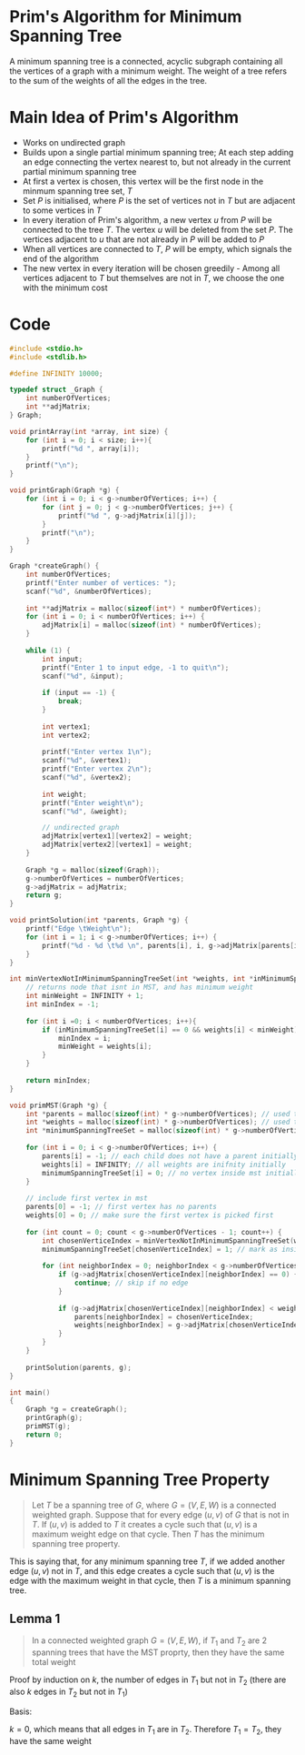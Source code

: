 # Prim's Algorithm for Minimum Spanning Tree

A minimum spanning tree is a connected, acyclic subgraph containing all the vertices of a graph with a minimum weight. The weight of a tree refers to the sum of the weights of all the edges in the tree.

# Main Idea of Prim's Algorithm

- Works on undirected graph
- Builds upon a single partial minimum spanning tree; At each step adding an edge connecting the vertex nearest to, but not already in the current partial minimum spanning tree
- At first a vertex is chosen, this vertex will be the first node in the minmum spanning tree set, $T$
- Set $P$ is initialised, where $P$ is the set of vertices not in $T$ but are adjacent to some vertices in $T$
- In every iteration of Prim's algorithm, a new vertex $u$ from $P$ will be connected to the tree $T$. The vertex $u$ will be deleted from the set $P$. The vertices adjacent to $u$ that are not already in $P$ will be added to $P$
- When all vertices are connected to $T$, $P$ will be empty, which signals the end of the algorithm
- The new vertex in every iteration will be chosen greedily - Among all vertices adjacent to $T$ but themselves are not in $T$, we choose the one with the minimum cost

# Code

```c
#include <stdio.h>
#include <stdlib.h>

#define INFINITY 10000;

typedef struct _Graph {
    int numberOfVertices;
    int **adjMatrix;
} Graph;

void printArray(int *array, int size) {
    for (int i = 0; i < size; i++){
        printf("%d ", array[i]);
    }
    printf("\n");
}

void printGraph(Graph *g) {
    for (int i = 0; i < g->numberOfVertices; i++) {
        for (int j = 0; j < g->numberOfVertices; j++) {
            printf("%d ", g->adjMatrix[i][j]);
        }
        printf("\n");
    }
}

Graph *createGraph() {
    int numberOfVertices;
    printf("Enter number of vertices: ");
    scanf("%d", &numberOfVertices);
    
    int **adjMatrix = malloc(sizeof(int*) * numberOfVertices);
    for (int i = 0; i < numberOfVertices; i++) {
        adjMatrix[i] = malloc(sizeof(int) * numberOfVertices);
    }
    
    while (1) {
        int input;
        printf("Enter 1 to input edge, -1 to quit\n");
        scanf("%d", &input);
        
        if (input == -1) {
            break;
        }
        
        int vertex1;
        int vertex2;
        
        printf("Enter vertex 1\n");
        scanf("%d", &vertex1);
        printf("Enter vertex 2\n");
        scanf("%d", &vertex2);
        
        int weight;
        printf("Enter weight\n");
        scanf("%d", &weight);

        // undirected graph
        adjMatrix[vertex1][vertex2] = weight;
        adjMatrix[vertex2][vertex1] = weight;
    }
    
    Graph *g = malloc(sizeof(Graph));
    g->numberOfVertices = numberOfVertices;
    g->adjMatrix = adjMatrix;
    return g;
}

void printSolution(int *parents, Graph *g) {
    printf("Edge \tWeight\n");
    for (int i = 1; i < g->numberOfVertices; i++) {
        printf("%d - %d \t%d \n", parents[i], i, g->adjMatrix[parents[i]][i]);
    }
}

int minVertexNotInMinimumSpanningTreeSet(int *weights, int *inMinimumSpanningTreeSet, int numberOfVertices) {
    // returns node that isnt in MST, and has minimum weight
    int minWeight = INFINITY + 1;
    int minIndex = -1;
    
    for (int i =0; i < numberOfVertices; i++){
        if (inMinimumSpanningTreeSet[i] == 0 && weights[i] < minWeight) {
            minIndex = i;
            minWeight = weights[i];
        }
    }
    
    return minIndex;
}

void primMST(Graph *g) {
    int *parents = malloc(sizeof(int) * g->numberOfVertices); // used to reconstruct MST, parents[i] is the parent of vertex i
    int *weights = malloc(sizeof(int) * g->numberOfVertices); // used to pick minimum weight edge in cut
    int *minimumSpanningTreeSet = malloc(sizeof(int) * g->numberOfVertices); // represents set of vertices included inside MST
    
    for (int i = 0; i < g->numberOfVertices; i++) {
        parents[i] = -1; // each child does not have a parent initially
        weights[i] = INFINITY; // all weights are inifnity initially
        minimumSpanningTreeSet[i] = 0; // no vertex inside mst initially
    }
    
    // include first vertex in mst
    parents[0] = -1; // first vertex has no parents
    weights[0] = 0; // make sure the first vertex is picked first
    
    for (int count = 0; count < g->numberOfVertices - 1; count++) {
        int chosenVerticeIndex = minVertexNotInMinimumSpanningTreeSet(weights, minimumSpanningTreeSet, g->numberOfVertices); // pick minimum vertex that is not in MST
        minimumSpanningTreeSet[chosenVerticeIndex] = 1; // mark as inside MST
        
        for (int neighborIndex = 0; neighborIndex < g->numberOfVertices; neighborIndex++) {
            if (g->adjMatrix[chosenVerticeIndex][neighborIndex] == 0) {
                continue; // skip if no edge
            }
            
            if (g->adjMatrix[chosenVerticeIndex][neighborIndex] < weights[neighborIndex]) {
                parents[neighborIndex] = chosenVerticeIndex;
                weights[neighborIndex] = g->adjMatrix[chosenVerticeIndex][neighborIndex];
            }
        }
    }
    
    printSolution(parents, g);
}

int main()
{
    Graph *g = createGraph();
    printGraph(g);
    primMST(g);
    return 0;
}

```

# Minimum Spanning Tree Property

> Let $T$ be a spanning tree of $G$, where $G = (V, E, W)$ is a connected weighted graph. Suppose that for every edge $(u, v)$ of $G$ that is not in $T$. If $(u, v)$ is added to $T$ it creates a cycle such that $(u, v)$ is a maximum weight edge on that cycle. Then $T$ has the minimum spanning tree property.

This is saying that, for any minimum spanning tree $T$, if we added another edge $(u, v)$ not in $T$, and this edge creates a cycle such that $(u, v)$ is the edge with the maximum weight in that cycle, then $T$ is a minimum spanning tree.

## Lemma 1

> In a connected weighted graph $G = (V, E, W)$, if $T_1$ and $T_2$ are 2 spanning trees that have the MST proprty, then they have the same total weight

Proof by induction on $k$, the number of edges in $T_1$ but not in $T_2$ (there are also $k$ edges in $T_2$ but not in $T_1$)

Basis:

$k = 0$, which means that all edges in $T_1$ are in $T_2$. Therefore $T_1 = T_2$, they have the same weight

